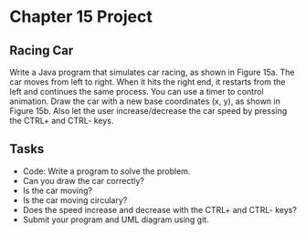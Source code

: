 # Chapter 15 Project

## Racing Car

Write a Java program that simulates car racing, as shown in Figure 15a. The car moves from left to right. When it hits the right end, it restarts from the left and continues the same process. You can use a timer to control animation. Draw the car with a new base coordinates (x, y), as shown in Figure 15b. Also let the user increase/decrease the car speed by pressing the CTRL+ and CTRL- keys.

## Tasks

* Code: Write a program to solve the problem.
* Can you draw the car correctly?
* Is the car moving?
* Is the car moving circulary?
* Does the speed increase and decrease with the CTRL+ and CTRL- keys?
* Submit your program and UML diagram using git.
